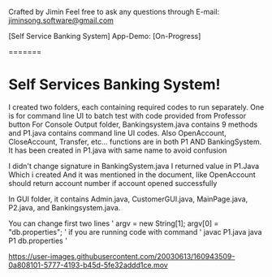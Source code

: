 Crafted by Jimin
Feel free to ask any questions through E-mail: jiminsong.software@gmail.com

[Self Service Banking System]
App-Demo: [On-Progress]

=======

# Self Services Banking System!

I created two folders, each containing required codes to run separately.
One is for command line UI to batch test with code provided from Professor button
For Console Output folder, Bankingsystem.java contains 9 methods and P1.java contains command line UI codes. Also OpenAccount, CloseAccount, Transfer, etc... functions are in both P1 AND BankingSystem. It has been created in P1.java with same name to avoid confusion

I didn't change signature in BankingSystem.java
I returned value in P1.Java Which i created
And it was mentioned in the document, like OpenAccount should return account number if account opened successfully

In GUI folder, it contains Admin.java, CustomerGUI.java, MainPage.java, P2.java, and Bankingsystem.java.

You can change first two lines
'
argv = new String[1];
argv[0] = "db.properties";
'
if you are running code with command
'
javac P1.java
java P1 db.properties
'


https://user-images.githubusercontent.com/20030613/160943509-0a808101-5777-4193-b45d-5fe32addd1ce.mov

